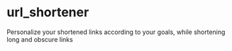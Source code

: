# url_shortener
Personalize your shortened links according to your goals, while shortening long and obscure links
